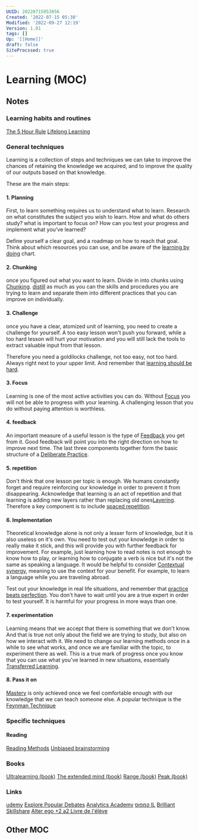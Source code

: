 ```yaml
---
UUID: 20220715053856
Created: '2022-07-15 05:38'
Modified: '2022-09-27 12:19'
Version: 1.01
tags: []
Up: '[[Home]]'
draft: false
SiteProcssed: true
---
```


# Learning (MOC)

## Notes

### Learning habits and routines
[The 5 Hour Rule](/notes/the-5-hour-rule.md)
[Lifelong Learning](/notes/lifelong-learning.md)
### General techniques

Learning is a collection of steps and techniques we can take to improve the chances of retaining the knowledge we acquired, and to improve the quality of our outputs based on that knowledge.

These are the main steps:
#### 1. Planning
First, to learn something requires us to understand what to learn.
Research on what constitutes the subject you wish to learn. How and what do others
study? what is important to focus on? How can you test your progress and implement what you've learned?

Define yourself a clear goal, and a roadmap on how to reach that goal.
Think about which resources you can use, and be aware of the [learning by doing](/notes/learning-by-doing.md) chart.

#### 2. Chunking
once you figured out what you want to learn. Divide in into chunks using [Chunking](/notes/chunking.md).
[distill](/notes/distillment.md) as much as you can the skills and procedures you are trying to learn and separate them into different practices that you can improve on individually.

#### 3. Challenge

once you have a clear, atomized unit of learning, you need to create a challenge for yourself.
A too easy lesson won't push you forward, while a too hard lesson will hurt your motivation and you will still lack the tools to extract valuable input from that lesson.

Therefore you need a goldilocks challenge, not too easy, not too hard. Always right next to your upper limit. And remember that [learning should be hard](/notes/learning-should-be-hard.md).

#### 3. Focus

Learning is one of the most active activities you can do. Without [Focus](/notes/focus.md) you will not be able to progress with your learning. A challenging lesson that you do without paying attention is worthless. 

#### 4. feedback

An important measure of a useful lesson is the type of [Feedback](/notes/feedback.md) you get from it. Good feedback will point you into the right direction on how to improve next time.
The last three components together form the basic structure of a [Deliberate Practice](/notes/deliberate-practice.md).

#### 5. repetition

Don't think that one lesson per topic is enough. We humans constantly forget and require reinforcing our knowledge in order to prevent it from disappearing. Acknowledge that learning is an act of repetition and that learning is adding new layers rather than replacing old ones[Layering](/notes/layering.md).
Therefore a key component is to include [spaced repetition](/notes/spaced-repetition.md).


#### 6. Implementation

Theoretical knowledge alone is not only a lesser form of knowledge, but it is also useless on it's own. You need to test out your knowledge in order to really make it stick, and this will provide you with further feedback for improvement. For example, just learning how to read notes is not enough to know how to play, or learning how to conjugate a verb is nice but it's not the same as speaking a language.
It would be helpful to consider [Contextual synergy](/notes/contextual-synergy.md), meaning to use the context for your benefit. For example, to learn a language while you are traveling abroad.

Test out your knowledge in real life situations, and remember that [practice beats perfection](/notes/practice-beats-perfection.md). You don't have to wait until you are a true expert in order to test yourself. It is harmful for your progress in more ways than one.

#### 7. experimentation

Learning means that we accept that there is something that we don't know. And that is true not only about the field we are trying to study, but also on how we interact with it. We need to change our learning methods once in a while to see what works, and once we are familiar with the topic, to experiment there as well. This is a true mark of progress once you know that you can use what you've learned in new situations, essentially [Transferred Learning](/notes/transferred-learning.md).

#### 8. Pass it on
[Mastery](/notes/mastery.md) is only achieved once we feel comfortable enough with our knowledge that we can teach someone else. 
A popular technique is the [Feynman Technique](/notes/feynman-technique.md)

### Specific techniques

#### Reading
[Reading Methods](/notes/reading-methods.md)
[Unbiased brainstorming](/notes/unbiased-brainstorming.md)

### Books
[Ultralearning (book)](/books/ultralearning-book.md)
[The extended mind (book)](/books/the-extended-mind-book.md)
[Range (book)](/books/range-book.md)
[Peak (book)](/books/peak-book.md)

### Links
[udemy](https://www.udemy.com)
[Explore Popular Debates](https://www.kialo.com/)
[Analytics Academy](https://analytics.google.com/analytics/academy/)
[קמפוס IL](https://campus.gov.il/)
[Brilliant](https://brilliant.org/)
[Skillshare](https://www.skillshare.com/)
[Alter ego +2 a2 Livre de l'élève](https://www.slideshare.net/LucaRodrguez11/alter-ego-2-a2-livre-de-llve)

## Other MOC

